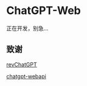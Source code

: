 # ChatGPT-Web
正在开发，别急...



## 致谢

[revChatGPT](https://github.com/acheong08/ChatGPT)

[chatgpt-webapi](https://github.com/ojdev/chatgpt-webapi)

